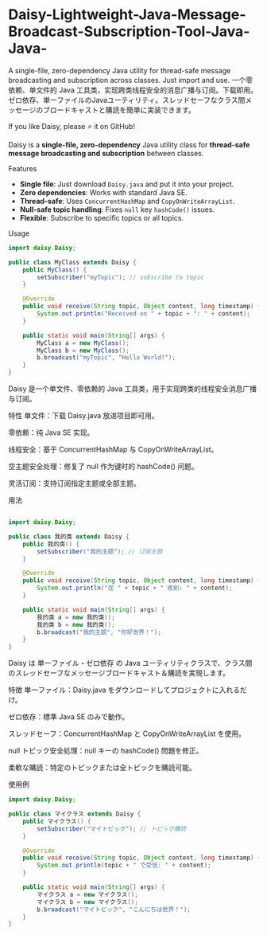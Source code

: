 # Daisy-Lightweight-Java-Message-Broadcast-Subscription-Tool-Java-Java-
A single-file, zero-dependency Java utility for thread-safe message broadcasting and subscription across classes. Just import and use. 
一个零依赖、单文件的 Java 工具类，实现跨类线程安全的消息广播与订阅。下载即用。
ゼロ依存、単一ファイルのJavaユーティリティ。スレッドセーフなクラス間メッセージのブロードキャストと購読を簡単に実装できます。

If you like Daisy, please ⭐ it on GitHub!


Daisy is a **single-file, zero-dependency** Java utility class for **thread-safe message broadcasting and subscription** between classes.

Features
- **Single file**: Just download `Daisy.java` and put it into your project.
- **Zero dependencies**: Works with standard Java SE.
- **Thread-safe**: Uses `ConcurrentHashMap` and `CopyOnWriteArrayList`.
- **Null-safe topic handling**: Fixes `null` key `hashCode()` issues.
- **Flexible**: Subscribe to specific topics or all topics.

Usage
```java
import daisy.Daisy;

public class MyClass extends Daisy {
    public MyClass() {
        setSubscriber("myTopic"); // subscribe to topic
    }

    @Override
    public void receive(String topic, Object content, long timestamp) {
        System.out.println("Received on " + topic + ": " + content);
    }

    public static void main(String[] args) {
        MyClass a = new MyClass();
        MyClass b = new MyClass();
        b.broadcast("myTopic", "Hello World!");
    }
}
```


Daisy 是一个单文件、零依赖的 Java 工具类，用于实现跨类的线程安全消息广播与订阅。

特性
单文件：下载 Daisy.java 放进项目即可用。

零依赖：纯 Java SE 实现。

线程安全：基于 ConcurrentHashMap 与 CopyOnWriteArrayList。

空主题安全处理：修复了 null 作为键时的 hashCode() 问题。

灵活订阅：支持订阅指定主题或全部主题。

用法

```java

import daisy.Daisy;

public class 我的类 extends Daisy {
    public 我的类() {
        setSubscriber("我的主题"); // 订阅主题
    }

    @Override
    public void receive(String topic, Object content, long timestamp) {
        System.out.println("在 " + topic + " 收到: " + content);
    }

    public static void main(String[] args) {
        我的类 a = new 我的类();
        我的类 b = new 我的类();
        b.broadcast("我的主题", "你好世界！");
    }
}

```

Daisy は 単一ファイル・ゼロ依存 の Java ユーティリティクラスで、クラス間のスレッドセーフなメッセージブロードキャスト＆購読を実現します。

特徴
単一ファイル：Daisy.java をダウンロードしてプロジェクトに入れるだけ。

ゼロ依存：標準 Java SE のみで動作。

スレッドセーフ：ConcurrentHashMap と CopyOnWriteArrayList を使用。

null トピック安全処理：null キーの hashCode() 問題を修正。

柔軟な購読：特定のトピックまたは全トピックを購読可能。

使用例


```java
import daisy.Daisy;

public class マイクラス extends Daisy {
    public マイクラス() {
        setSubscriber("マイトピック"); // トピック購読
    }

    @Override
    public void receive(String topic, Object content, long timestamp) {
        System.out.println(topic + " で受信: " + content);
    }

    public static void main(String[] args) {
        マイクラス a = new マイクラス();
        マイクラス b = new マイクラス();
        b.broadcast("マイトピック", "こんにちは世界！");
    }
}
```
